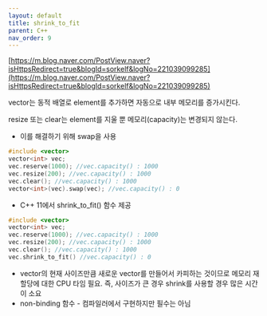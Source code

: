 ```yaml
---
layout: default
title: shrink_to_fit
parent: C++
nav_order: 9
---
```


[https://m.blog.naver.com/PostView.naver?isHttpsRedirect=true&blogId=sorkelf&logNo=221039099285](https://m.blog.naver.com/PostView.naver?isHttpsRedirect=true&blogId=sorkelf&logNo=221039099285)

vector는 동적 배열로 element를 추가하면 자동으로 내부 메모리를 증가시킨다.

resize 또는 clear는 element를 지울 뿐 메모리(capacity)는 변경되지 않는다.

- 이를 해결하기 위해 swap을 사용

```cpp
#include <vector>
vector<int> vec;
vec.reserve(1000); //vec.capacity() : 1000
vec.resize(200); //vec.capacity() : 1000
vec.clear(); //vec.capacity() : 1000
vector<int>(vec).swap(vec); //vec.capacity() : 0
```

- C++ 11에서 shrink_to_fit() 함수 제공

```cpp
#include <vector>
vector<int> vec;
vec.reserve(1000); //vec.capacity() : 1000
vec.resize(200); //vec.capacity() : 1000
vec.clear(); //vec.capacity() : 1000
vec.shrink_to_fit() //vec.capacity() : 0
```

- vector의 현재 사이즈만큼 새로운 vector를 만들어서 카피하는 것이므로 메모리 재할당에 대한 CPU 타임 필요. 즉, 사이즈가 큰 경우 shrink를 사용할 경우 많은 시간이 소요
- non-binding 함수 - 컴파일러에서 구현하지만 필수는 아님